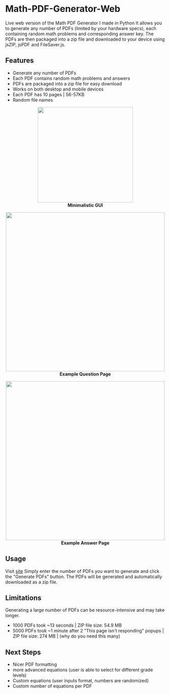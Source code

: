 
# Math-PDF-Generator-Web
Live web version of the Math PDF Generator I made in Python
 It allows you to generate any number of PDFs (limited by your hardware specs), each containing random math problems and corresponding answer key. The PDFs are then packaged into a zip file and downloaded to your device using jsZIP, jsPDF and FileSaver.js.

## Features

- Generate any number of PDFs
- Each PDF contains random math problems and answers
- PDFs are packaged into a zip file for easy download
- Works on both desktop and mobile devices
- Each PDF has 10 pages | 56-57KB
- Random file names

<p align="center">
  <img src="https://github.com/sankeer28/Math-PDF-Generator-Web/assets/112449287/8a3b8cb0-57f9-4f5c-ae52-8f782836dcc6" width="300">
  <br>
  <b>Minimalistic GUI</b>
</p>

<p align="center">
  <img src="https://github.com/sankeer28/Math-PDF-Generator-Web/assets/112449287/3ca07614-d136-4f90-be82-e966388ec95b" width="500">
  <br>
  <b>Example Question Page</b>
</p>

<p align="center">
  <img src="https://github.com/sankeer28/Math-PDF-Generator-Web/assets/112449287/9406aaea-e355-4446-ad83-b778bd2a5e30" width="500">
  <br>
  <b>Example Answer Page</b>
</p>



## Usage
Visit [site](https://sankeer28.github.io/Math-PDF-Generator-Web/)
Simply enter the number of PDFs  you want to generate and click the "Generate PDFs" button. The PDFs will be generated and automatically downloaded as a zip file.

## Limitations

Generating a large number of PDFs can be resource-intensive and may take longer.
- 1000 PDFs took ~13 seconds | ZIP file size: 54.9 MB
- 5000 PDFs took ~1 minute after 2 "This page isn't responding" popups | ZIP file size: 274 MB | (why do you need this many)
  
## Next Steps
- Nicer PDF formatting
- more advanced equations (user is able to select for different grade levels)
- Custom equations (user inputs format, numbers are randomized)
- Custom number of equations per PDF
  
  
